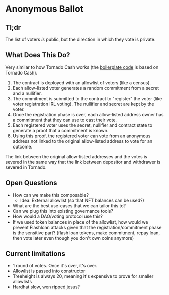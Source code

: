 # Anonymous Ballot

## Tl;dr

The list of voters _is_ public, but the direction in which they vote is private.

## What Does This Do?

Very similar to how Tornado Cash works (the [boilerplate code](https://github.com/TheBojda/zk-merkle-tree) is based on Tornado Cash).

1. The contract is deployed with an allowlist of voters (like a census).
2. Each allow-listed voter generates a random commitment from a secret and a nullifier.
3. The commitment is submitted to the contract to "register" the voter (like voter registration IRL voting). The nullifier and secret are kept by the voter.
4. Once the registration phase is over, each allow-listed address owner has a commitment that they can use to cast their vote.
5. Each registered voter uses the secret, nullifier and contract state to generate a proof that a commitment is known.
6. Using this proof, the registered voter can vote from an anonymous address not linked to the original allow-listed address to vote for an outcome.

The link between the original allow-listed addresses and the votes is severed in the same way that the link between depositor and withdrawer is severed in Tornado.

## Open Questions

- How can we make this composable?
  - Idea: External allowlist (so that NFT balances can be used?)
- What are the best use-cases that we can tailor this to?
- Can we plug this into existing governance tools?
- How would a DAO/voting protocol use this?
- If we used token balances in place of the allowlist, how would we prevent Flashloan attacks given that the registration/commitment phase is the sensitive part? (flash loan tokens, make commitment, repay loan, then vote later even though you don't own coins anymore)

## Current limitations

- 1 round of votes. Once it's over, it's over.
- Allowlist is passed into constructor
- Treeheight is always 20, meaning it's expensive to prove for smaller allowlists
- Hardhat slow, wen ripped jesus?